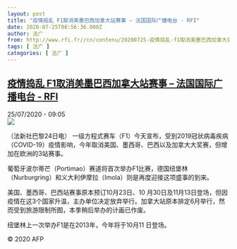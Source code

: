 ```yaml
---
layout: post
title: "疫情捣乱 F1取消美墨巴西加拿大站赛事 – 法国国际广播电台 - RFI"
date: 2020-07-25T08:56:36.000Z
author: 法广
from: http://www.rfi.fr//cn/contenu/20200725-疫情捣乱-f1取消美墨巴西加拿大站赛事
tags: [ 法广 ]
categories: [ 法广 ]
---
```

<!--1595667396000-->
[疫情捣乱 F1取消美墨巴西加拿大站赛事 – 法国国际广播电台 - RFI](http://www.rfi.fr//cn/contenu/20200725-%E7%96%AB%E6%83%85%E6%8D%A3%E4%B9%B1-f1%E5%8F%96%E6%B6%88%E7%BE%8E%E5%A2%A8%E5%B7%B4%E8%A5%BF%E5%8A%A0%E6%8B%BF%E5%A4%A7%E7%AB%99%E8%B5%9B%E4%BA%8B)
------

<div>
<div>25/07/2020 - 09:05</div><img src="https://s.rfi.fr/media/display/0ca013b4-ce4e-11ea-bb9b-005056a98db9/w:310/p:16x9/spo0001b.200725150501.jpg"><div class="t-content__body u-clearfix"><div class="m-interstitial"></div><p>（法新社巴黎24日电）    一级方程式赛车（F1）今天宣布，受到2019冠状病毒疾病（COVID-19）疫情影响，今年取消美国、墨西哥、巴西以及加拿大大奖赛，但增加在欧洲的3站赛事。</p><p>    葡萄牙波尔蒂芒（Portimao）赛道将首次举办F1比赛，德国纽堡林（Nurburgring）和义大利伊摩拉（Imola）则是再度迎接这项盛事的到来。</p><p>    美国、墨西哥、巴西站赛事原本预订10月23日、10 月30日及11月13日登场，但因疫情在这3个国家升温，主办单位决定放弃举行。加拿大站原本排定6月举行，然而受到旅游限制所囿，本季稍后举办的计画已作废。</p><p>    纽堡林上一次举办F1是在2013年，今年将于10月11 日登场。</p><p class="t-copyright">© 2020 AFP</p>        </div>
</div>
